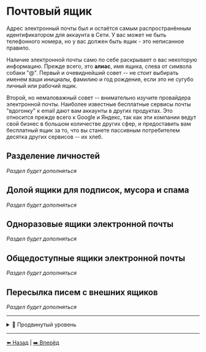 # Почтовый ящик

Адрес электронный почты был и остаётся самым распространённым идентификатором для аккаунта в Сети. У вас может не быть телефонного номера,
но у вас должен быть ящик - это неписанное правило.

Наличие электронной почты само по себе раскрывает о вас некоторую информацию. Прежде всего, это **алиас**, имя ящика, слева от символа
собаки "@". Первый и очевиднейший совет -- не стоит выбирать именем ваши инициалы, фамилию и год рождения, если это не сугубо личный
или рабочий ящик.

Второй, но немаловажный совет -- внимательно изучите провайдера электронной почты. Наиболее известные бесплатные сервисы почты "вдогонку" к email дают
вам аккаунты в других продуктах. Это относится прежде всего к Google и Яндекс, так как эти компании ведут свой бизнес в большом количестве
других сфер, и предоставить вам бесплатный ящик за то, что вы станете пассивным потребителем десятка других сервисов -- их хлеб.

## Разделение личностей

*Раздел будет дополняться*

## Долой ящики для подписок, мусора и спама

*Раздел будет дополняться*

## Одноразовые ящики электронной почты

*Раздел будет дополняться*

## Общедоступные ящики электронной почты

*Раздел будет дополняться*

## Пересылка писем с внешних ящиков

*Раздел будет дополняться*

---

<details>
  <summary>🥷 Продвинутый уровень</summary>


## Использование личного домена для создания почт под каждый сервис

*Раздел будет дополняться*

</details>

---

[⬅️ Назад](./phone.md) | [➡️ Вперёд](./fio-birthday.md)

